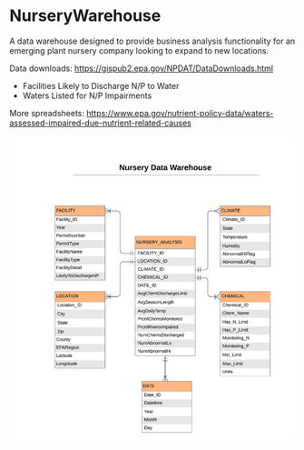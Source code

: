 # NurseryWarehouse
 A data warehouse designed to provide business analysis functionality for an emerging plant nursery company looking to expand to new locations.

Data downloads: https://gispub2.epa.gov/NPDAT/DataDownloads.html

- Facilities Likely to Discharge N/P to Water
- Waters Listed for N/P Impairments

More spreadsheets:
https://www.epa.gov/nutrient-policy-data/waters-assessed-impaired-due-nutrient-related-causes

![ERD](./docs/nurseryERD.png)
